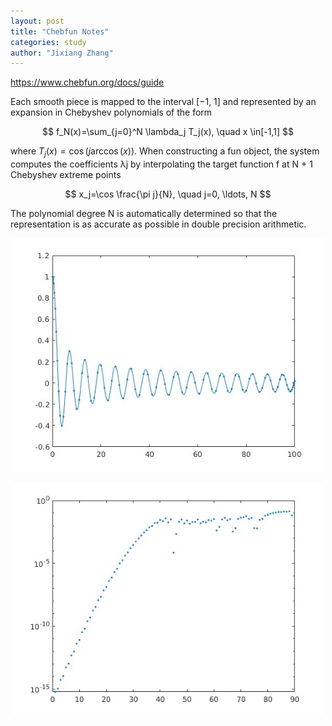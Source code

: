 ```yaml
---
layout: post
title: "Chebfun Notes"
categories: study
author: "Jixiang Zhang"
---
```


<https://www.chebfun.org/docs/guide>

Each smooth piece is mapped to the interval [−1, 1] and represented by an expansion in Chebyshev polynomials of the form

$$
f_N(x)=\sum_{j=0}^N \lambda_j T_j(x), \quad x \in[-1,1]
$$

where $T_j(x)=\cos (j \arccos (x))$. When constructing a fun object, the system computes the coefficients λj by interpolating the target function f at N + 1 Chebyshev extreme points

$$
x_j=\cos \frac{\pi j}{N}, \quad j=0, \ldots, N
$$

The polynomial degree N is automatically determined so that the representation is as accurate as possible in double precision arithmetic.

<p align="center">
  <img src="../images/fun.jpg" width="500"/>
</p>

<p align="center">
  <img src="/images/coeff.jpg" width="500"/>
</p>
